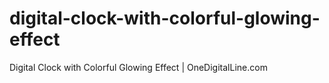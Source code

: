 # digital-clock-with-colorful-glowing-effect
Digital Clock with Colorful Glowing Effect | OneDigitalLine.com
